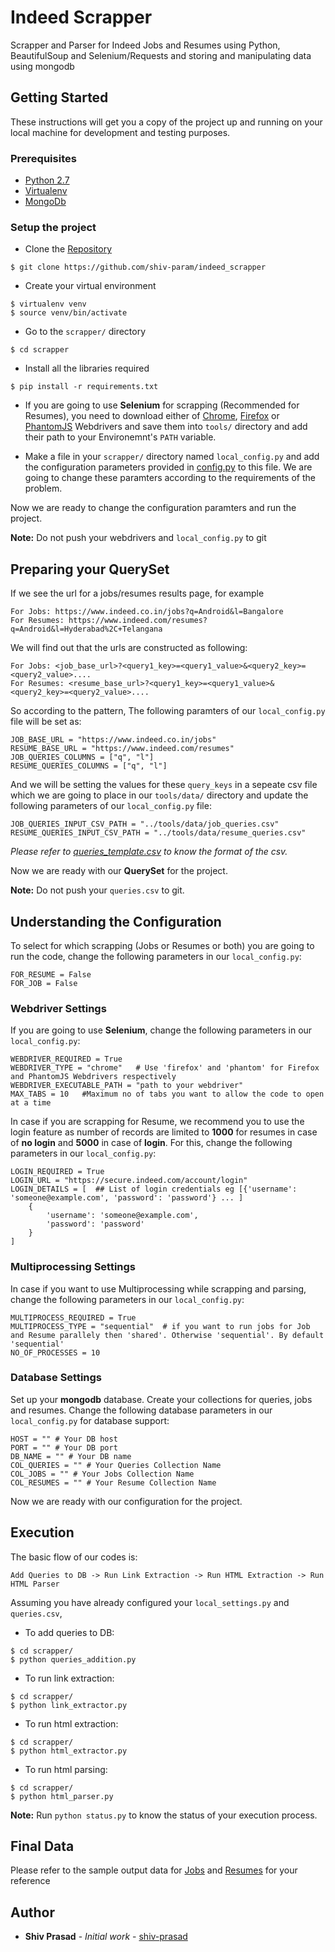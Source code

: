 # Indeed Scrapper

Scrapper and Parser for Indeed Jobs and Resumes using Python, BeautifulSoup and Selenium/Requests and storing and manipulating data using mongodb

## Getting Started

These instructions will get you a copy of the project up and running on your local machine for development and testing purposes.

### Prerequisites

* [Python 2.7](https://www.python.org/downloads/)
* [Virtualenv](https://virtualenv.pypa.io/en/stable/)
* [MongoDb](https://docs.mongodb.com/)

### Setup the project

* Clone the [Repository](https://github.com/shiv-prasad/indeed_scrapper) 
```
$ git clone https://github.com/shiv-param/indeed_scrapper
```

* Create your virtual environment
```
$ virtualenv venv
$ source venv/bin/activate
```

* Go to the `scrapper/` directory
```
$ cd scrapper
```

* Install all the libraries required
```
$ pip install -r requirements.txt
```

* If you are going to use **Selenium** for scrapping (Recommended for Resumes), you need to download either of [Chrome](http://chromedriver.chromium.org/), [Firefox](https://developer.mozilla.org/en-US/docs/Web/WebDriver) or [PhantomJS](http://phantomjs.org/release-1.8.html) Webdrivers and save them into `tools/` directory and add their path to your Environemnt's `PATH` variable.

* Make a file in your `scrapper/` directory named `local_config.py` and add the configuration parameters provided in [config.py](https://github.com/shiv-param/indeed_scrapper/blob/master/scrapper/config.py) to this file. We are going to change these paramters according to the requirements of the problem.

Now we are ready to change the configuration paramters and run the project.

**Note:** Do not push your webdrivers and `local_config.py` to git

## Preparing your QuerySet

If we see the url for a jobs/resumes results page, for example
```
For Jobs: https://www.indeed.co.in/jobs?q=Android&l=Bangalore
For Resumes: https://www.indeed.com/resumes?q=Android&l=Hyderabad%2C+Telangana
```
We will find out that the urls are constructed as following:
```
For Jobs: <job_base_url>?<query1_key>=<query1_value>&<query2_key>=<query2_value>....
For Resumes: <resume_base_url>?<query1_key>=<query1_value>&<query2_key>=<query2_value>....
```
So according to the pattern,
The following paramters of our `local_config.py` file will be set as:
```
JOB_BASE_URL = "https://www.indeed.co.in/jobs"
RESUME_BASE_URL = "https://www.indeed.com/resumes"
JOB_QUERIES_COLUMNS = ["q", "l"]
RESUME_QUERIES_COLUMNS = ["q", "l"]
```
And we will be setting the values for these `query_keys` in a sepeate csv file which we are going to place in our `tools/data/` directory and update the following parameters of our `local_config.py` file:
```
JOB_QUERIES_INPUT_CSV_PATH = "../tools/data/job_queries.csv"
RESUME_QUERIES_INPUT_CSV_PATH = "../tools/data/resume_queries.csv"
```
*Please refer to [queries_template.csv](https://github.com/shiv-param/indeed_scrapper/blob/master/tools/data/queries_template.csv) to know the format of the csv.*

Now we are ready with our **QuerySet** for the project.

**Note:** Do not push your `queries.csv` to git.

## Understanding the Configuration

To select for which scrapping (Jobs or Resumes or both) you are going to run the code, change the following parameters in our `local_config.py`:
```
FOR_RESUME = False
FOR_JOB = False
```

### Webdriver Settings

If you are going to use **Selenium**, change the following parameters in our `local_config.py`:
```
WEBDRIVER_REQUIRED = True
WEBDRIVER_TYPE = "chrome"   # Use 'firefox' and 'phantom' for Firefox and PhantomJS Webdrivers respectively
WEBDRIVER_EXECUTABLE_PATH = "path to your webdriver"
MAX_TABS = 10   #Maximum no of tabs you want to allow the code to open at a time
```

In case if you are scrapping for Resume, we recommend you to use the login feature as number of records are limited to **1000** for resumes in case of **no login** and **5000** in case of **login**. For this, change the following parameters in our `local_config.py`:
```
LOGIN_REQUIRED = True
LOGIN_URL = "https://secure.indeed.com/account/login"
LOGIN_DETAILS = [  ## List of login credentials eg [{'username': 'someone@example.com', 'password': 'password'} ... ]
    {
        'username': 'someone@example.com',
        'password': 'password'
    }
]
```

### Multiprocessing Settings

In case if you want to use Multiprocessing while scrapping and parsing, change the following parameters in our `local_config.py`:
```
MULTIPROCESS_REQUIRED = True
MULTIPROCESS_TYPE = "sequential"  # if you want to run jobs for Job and Resume parallely then 'shared'. Otherwise 'sequential'. By default 'sequential'
NO_OF_PROCESSES = 10
```

### Database Settings

Set up your **mongodb** database. Create your collections for queries, jobs and resumes. Change the following database parameters in our `local_config.py` for database support:
```
HOST = "" # Your DB host
PORT = "" # Your DB port
DB_NAME = "" # Your DB name
COL_QUERIES = "" # Your Queries Collection Name
COL_JOBS = "" # Your Jobs Collection Name
COL_RESUMES = "" # Your Resume Collection Name
```

Now we are ready with our configuration for the project.

## Execution

The basic flow of our codes is:
```
Add Queries to DB -> Run Link Extraction -> Run HTML Extraction -> Run HTML Parser
```

Assuming you have already configured your `local_settings.py` and `queries.csv`,

* To add queries to DB:
```
$ cd scrapper/
$ python queries_addition.py
```

* To run link extraction:
```
$ cd scrapper/
$ python link_extractor.py
```

* To run html extraction:
```
$ cd scrapper/
$ python html_extractor.py
```

* To run html parsing:
```
$ cd scrapper/
$ python html_parser.py
```

**Note:** Run `python status.py` to know the status of your execution process.

## Final Data

Please refer to the sample output data for [Jobs](https://raw.githubusercontent.com/shiv-prasad/indeed_scrapper/master/tools/data/jobs.json) and [Resumes](https://raw.githubusercontent.com/shiv-prasad/indeed_scrapper/master/tools/data/resumes.json) for your reference

## Author

* **Shiv Prasad** - *Initial work* - [shiv-prasad](https://github.com/shiv-prasad/)
